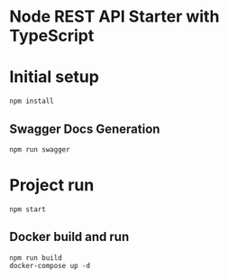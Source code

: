 # Node REST API Starter with TypeScript

# Initial setup
```
npm install
```

## Swagger Docs Generation

```
npm run swagger
```

# Project run
```
npm start
```
## Docker build and run
```
npm run build
docker-compose up -d
```
